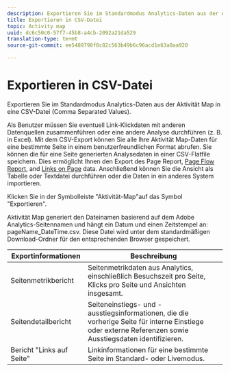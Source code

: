 ```yaml
---
description: Exportieren Sie im Standardmodus Analytics-Daten aus der Aktivität Map in eine CSV-Datei (Comma Separated Values).
title: Exportieren in CSV-Datei
topic: Activity map
uuid: dc6c50c0-57f7-45b8-a4cb-2092a21da529
translation-type: tm+mt
source-git-commit: ee5489798f8c82c563b49b6c96acd1e63a0aa920

---
```



# Exportieren in CSV-Datei

Exportieren Sie im Standardmodus Analytics-Daten aus der Aktivität Map in eine CSV-Datei (Comma Separated Values).

Als Benutzer müssen Sie eventuell Link-Klickdaten mit anderen Datenquellen zusammenführen oder eine andere Analyse durchführen (z. B. in Excel). Mit dem CSV-Export können Sie alle Ihre Aktivität Map-Daten für eine bestimmte Seite in einem benutzerfreundlichen Format abrufen. Sie können die für eine Seite generierten Analysedaten in einer CSV-Flatfile speichern. Dies ermöglicht Ihnen den Export des Page Report, [Page Flow Report](/help/analyze/activity-map/activitymap-page-flow.md), and [Links on Page](/help/analyze/activity-map/activitymap-links-report.md) data. Anschließend können Sie die Ansicht als Tabelle oder Textdatei durchführen oder die Daten in ein anderes System importieren.

Klicken Sie in der Symbolleiste &quot;Aktivität-Map&quot;auf das Symbol &quot;Exportieren&quot;.

Aktivität Map generiert den Dateinamen basierend auf dem Adobe Analytics-Seitennamen und hängt ein Datum und einen Zeitstempel an: pageName_DateTime.csv. Diese Datei wird unter dem standardmäßigen Download-Ordner für den entsprechenden Browser gespeichert.

| Exportinformationen | Beschreibung |
|---|---|
| Seitenmetrikbericht | Seitenmetrikdaten aus Analytics, einschließlich Besuchszeit pro Seite, Klicks pro Seite und Ansichten insgesamt. |
| Seitendetailbericht | Seiteneinstiegs- und -ausstiegsinformationen, die die vorherige Seite für interne Einstiege oder externe Referenzen sowie Ausstiegsdaten identifizieren. |
| Bericht &quot;Links auf Seite&quot; | Linkinformationen für eine bestimmte Seite im Standard- oder Livemodus. |
